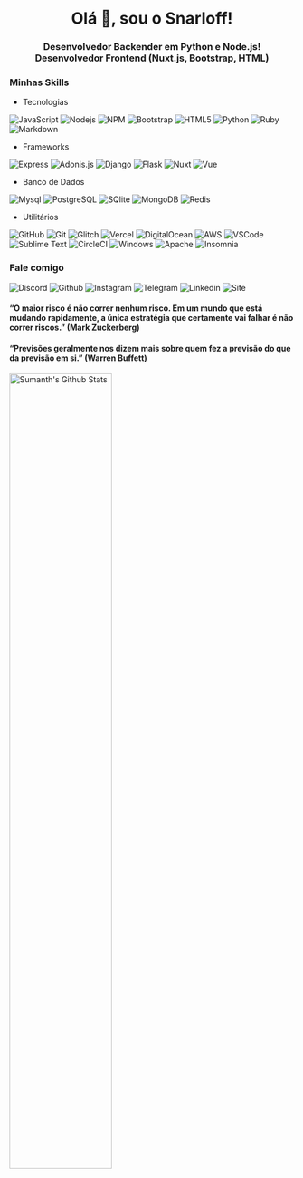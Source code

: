<h1 align="center">Olá 👋, sou o Snarloff!</h1>
<h3 align="center">Desenvolvedor Backender em Python e Node.js!<br> 
Desenvolvedor Frontend (Nuxt.js, Bootstrap, HTML)</h3>

### Minhas Skills

- Tecnologias

![JavaScript](https://img.shields.io/badge/-JavaScript-%23F7DF1C?style=for-the-badge&logo=javascript&logoColor=000000&labelColor=%23F7DF1C&color=%23FFCE5A)
![Nodejs](https://img.shields.io/badge/-Nodejs-339933?style=for-the-badge&logo=Node.js&logoColor=ffffff)
![NPM](https://img.shields.io/badge/-npm-CB3837?style=for-the-badge&logo=npm)
![Bootstrap](https://img.shields.io/badge/-Bootstrap-563D7C?style=for-the-badge&logo=Bootstrap)
![HTML5](https://img.shields.io/badge/-HTML5-%23E44D27?style=for-the-badge&logo=html5&logoColor=ffffff)
![Python](http://img.shields.io/badge/-Python-3776AB?style=for-the-badge&logo=python&logoColor=ffffff)
![Ruby](http://img.shields.io/badge/-Ruby-D51F06?style=for-the-badge&logo=ruby&logoColor=ffffff)
![Markdown](https://img.shields.io/badge/-Markdown-000000?style=for-the-badge&logo=markdown)

- Frameworks

![Express](https://img.shields.io/badge/Express.js%20-%23404d59.svg?&style=for-the-badge)
![Adonis.js](https://img.shields.io/badge/adonis-220052?logo=adonisjs&style=for-the-badge&logoColor=white)
![Django](https://img.shields.io/badge/-Django-092e20?style=for-the-badge&logo=django)
![Flask](https://img.shields.io/badge/-Flask-black?style=for-the-badge&logo=flask)
![Nuxt](https://img.shields.io/badge/nuxt.js-00C58E?style=for-the-badge&logo=nuxtdotjs&logoColor=white)
![Vue](https://img.shields.io/badge/Vue.js-35495E?style=for-the-badge&logo=vuedotjs&logoColor=4FC08D)

- Banco de Dados

![Mysql](https://img.shields.io/badge/-MySQL-FFCA28?style=for-the-badge&logo=mysql&logoColor=ffffff)
![PostgreSQL](https://img.shields.io/badge/-PostgreSQL-336791?style=for-the-badge&logo=postgresql&logoColor=white&labelColor=336791)
![SQlite](https://img.shields.io/badge/-SQlite-336791?style=for-the-badge&logo=sqlite&logoColor=white)
![MongoDB](https://img.shields.io/badge/-MongoDB-589636?style=for-the-badge&logo=mongodb&logoColor=white&labelColor=589636)
![Redis](https://img.shields.io/badge/-Redis-d82c20?style=for-the-badge&logo=redis&logoColor=white&labelColor=d82c20)

- Utilitários

![GitHub](https://img.shields.io/badge/-GitHub-181717?style=for-the-badge&logo=github)
![Git](https://img.shields.io/badge/-Git-%23F05032?style=for-the-badge&logo=git&logoColor=%23ffffff)
![Glitch](https://img.shields.io/badge/Glitch%20-%233333FF.svg?&style=for-the-badge&logo=glitch&logoColor=white)
![Vercel](https://img.shields.io/badge/Vercel%20-%23000000.svg?&style=for-the-badge&logo=vercel&logoColor=white)
![DigitalOcean](https://img.shields.io/badge/DigitalOcean-%230167ff.svg?&style=for-the-badge&logo=digitalOcean&logoColor=white)
![AWS](https://img.shields.io/badge/AWS%20-%23FF9900.svg?&style=for-the-badge&logo=amazon-aws&logoColor=white)
![VSCode](http://img.shields.io/badge/-VS%20Code-007ACC?style=for-the-badge&logo=visual-studio-code&logoColor=ffffff)
![Sublime Text](http://img.shields.io/badge/-Sublime%20Text-FF9900?style=for-the-badge&logo=sublime-text&logoColor=ffffff)
![CircleCI](https://img.shields.io/badge/-CircleCI-3AA3E3?style=for-the-badge&logo=circleci&labelColor=3AA3E3)
![Windows](http://img.shields.io/badge/-Windows-0078D6?style=for-the-badge&logo=windows&logoColor=ffffff)
![Apache](http://img.shields.io/badge/-Apache-f69824?style=for-the-badge&logo=apache&logoColor=ffffff)
![Insomnia](https://img.shields.io/badge/Insomnia-5849be?style=for-the-badge&logo=Insomnia&logoColor=white)

### Fale comigo

![Discord](https://img.shields.io/badge/Discord-7289DA?style=for-the-badge&logo=discord&logoColor=white)
![Github](https://img.shields.io/badge/GitHub-100000?style=for-the-badge&logo=github&logoColor=white)
![Instagram](https://img.shields.io/badge/Instagram-E4405F?style=for-the-badge&logo=instagram&logoColor=white)
![Telegram](https://img.shields.io/badge/Telegram-2CA5E0?style=for-the-badge&logo=telegram&logoColor=white)
![Linkedin](https://img.shields.io/badge/LinkedIn-0077B5?style=for-the-badge&logo=linkedin&logoColor=white)
![Site](https://img.shields.io/badge/website-000000?style=for-the-badge&logo=About.me&logoColor=white)

#### “O maior risco é não correr nenhum risco. Em um mundo que está mudando rapidamente, a única estratégia que certamente vai falhar é não correr riscos.” (Mark Zuckerberg)
#### “Previsões geralmente nos dizem mais sobre quem fez a previsão do que da previsão em si.” (Warren Buffett)

<img align="left" src="https://github-readme-stats.sumanth-talluri.vercel.app/api?username=Snarloff&show_icons=true&title_color=fff&icon_color=79ff97&text_color=efefef&bg_color=24292e" alt="Sumanth's Github Stats" width="60%"><br>
